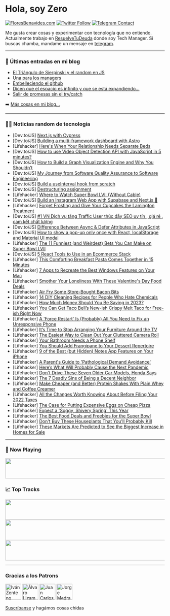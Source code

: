 # Hola, soy Zero

[![FloresBenavides.com](https://img.shields.io/website?down_message=oops&label=MiBlog&style=for-the-badge&up_message=online&url=https%3A%2F%2Ffloresbenavides.com)](https://floresbenavides.com) [![Twitter Follow](https://img.shields.io/twitter/follow/ZeroDragon?color=%231DA1F2&label=Follow&logo=twitter&logoColor=ffffff&style=for-the-badge)](https://twitter.com/zerodragon) [![Telegram Contact](https://img.shields.io/badge/escr%C3%ADbeme-ZeroDragon-%2326A5E4?style=for-the-badge&logo=telegram)](https://t.me/zerodragon)

Me gusta crear cosas y experimentar con tecnología que no entiendo.
Actualmente trabajo en [ResuelveTuDeuda](http://github.com/resuelve) donde soy Tech Manager.
Si buscas chamba, mandame un mensaje en [telegram](https://t.me/zerodragon).

---

### 📕 Últimas entradas en mi blog
<!-- BLOG-POST-LIST:START -->
- [El Triángulo de Sierpinski y el random en JS](https://floresbenavides.com/el-triangulo-de-sierpinski-y-el-random-en-js/)
- [Una para los managers](https://floresbenavides.com/una-para-los-managers/)
- [Embelleciendo el github](https://floresbenavides.com/embelleciendo-el-github/)
- [Dicen que el espacio es infinito y que se está expandiendo…](https://floresbenavides.com/dicen-que-el-espacio-es-infinito-y-que-se-esta-expandiendo/)
- [Salir de promesas sin el try/catch](https://floresbenavides.com/salir-de-promesas-sin-el-try-catch/)
<!-- BLOG-POST-LIST:END -->

➡️ [Más cosas en mi blog...](https://floresbenavides.com)

---

### 👨‍💻 Noticias random de tecnología
<!-- TECH-POSTS:START -->
- [Dev.to/JS] [Next.js with Cypress](https://dev.to/celest67/nextjs-with-cypress-3a5b)
- [Dev.to/JS] [Building a multi-framework dashboard with Astro](https://dev.to/logrocket/building-a-multi-framework-dashboard-with-astro-18oj)
- [Lifehacker] [Here&#39;s When Your Relationship Needs Separate Beds](https://lifehacker.com/heres-when-your-relationship-needs-separate-beds-1850080366)
- [Dev.to/JS] [How to use Video Object Detection API with JavaScript in 5 minutes?](https://dev.to/edenai/how-to-use-video-object-detection-api-with-javascript-in-5-minutes-46ga)
- [Dev.to/JS] [How to Build a Graph Visualization Engine and Why You Shouldn’t](https://dev.to/memgraph/how-to-build-a-graph-visualization-engine-and-why-you-shouldnt-159p)
- [Dev.to/JS] [My Journey from Software Quality Assurance to Software Engineering](https://dev.to/mrdanishsaleem/my-journey-from-software-quality-assurance-to-software-engineering-1fin)
- [Dev.to/JS] [Build a useInterval hook from scratch](https://dev.to/druchan/build-a-useinterval-hook-from-scratch-4221)
- [Dev.to/JS] [Destructuring assignment](https://dev.to/lausuarez02/destructuring-assignment-4f04)
- [Lifehacker] [Where to Watch Super Bowl LVII &lpar;Without Cable&rpar;](https://lifehacker.com/where-to-watch-super-bowl-lvii-without-cable-1850080142)
- [Dev.to/JS] [Build an Instagram Web App with Supabase and Next.js 🚀](https://dev.to/livecycle/build-an-instagram-web-app-with-supabase-and-nextjs-4cn1)
- [Lifehacker] [Forget Frosting and Give Your Cupcakes the Lamington Treatment](https://lifehacker.com/forget-frosting-and-give-your-cupcakes-the-lamington-tr-1850080297)
- [Dev.to/JS] [#1 VN Dịch vụ tăng Traffic User thúc đẩy SEO uy tín , giá rẻ , cam kết chất lượng](https://dev.to/seosolutions23/1-vn-dich-vu-tang-traffic-user-thuc-day-seo-uy-tin-gia-re-cam-ket-chat-luong-40j9)
- [Dev.to/JS] [Difference Between Async &amp; Defer Attributes in JavaScript](https://dev.to/catherineisonline/difference-between-async-defer-attributes-in-javascript-57ff)
- [Dev.to/JS] [How to show a pop-up only once with React, localStorage and Material UI modal](https://dev.to/bcncodeschool/how-to-show-a-pop-up-only-once-with-react-localstorage-and-material-ui-modal-n81)
- [Lifehacker] [The 11 Funniest &lpar;and Weirdest&rpar; Bets You Can Make on Super Bowl LVII](https://lifehacker.com/the-11-finniest-and-weirdest-bets-you-can-make-on-sup-1850080057)
- [Dev.to/JS] [5 React Tools to Use in an Ecommerce Stack](https://dev.to/medusajs/5-react-tools-to-use-in-an-ecommerce-stack-1ojo)
- [Lifehacker] [This Comforting Breakfast Pasta Comes Together in 15 Minutes](https://lifehacker.com/this-comforting-breakfast-pasta-comes-together-in-15-mi-1850079470)
- [Lifehacker] [7 Apps to Recreate the Best Windows Features on Your Mac](https://lifehacker.com/7-apps-to-recreate-the-best-windows-features-on-your-ma-1850077805)
- [Lifehacker] [Smother Your Loneliness With These Valentine&#39;s Day Food Deals](https://lifehacker.com/smother-your-loneliness-with-these-valentines-day-food-1850079540)
- [Lifehacker] [Air Fry Some Store-Bought Bacon Bits](https://lifehacker.com/air-fry-some-store-bought-bacon-bits-1850079590)
- [Lifehacker] [14 DIY Cleaning Recipes for People Who Hate Chemicals](https://lifehacker.com/14-diy-cleaning-recipes-for-people-who-hate-chemicals-1850079064)
- [Lifehacker] [How Much Money Should You Be Saving in 2023?](https://lifehacker.com/how-much-money-should-you-be-saving-in-2023-1850070942)
- [Lifehacker] [You Can Get Taco Bell’s New-ish Crispy Melt Taco for Free-ish Right Now](https://lifehacker.com/you-can-get-taco-bell-s-new-ish-crispy-melt-taco-for-fr-1850078656)
- [Lifehacker] [A &#39;Force Restart&#39; Is &lpar;Probably&rpar; All You Need to Fix an Unresponsive Phone](https://lifehacker.com/a-force-restart-is-probably-all-you-need-to-fix-an-un-1850078519)
- [Lifehacker] [It’s Time to Stop Arranging Your Furniture Around the TV](https://lifehacker.com/it-s-time-to-stop-arranging-your-furniture-around-the-t-1850078028)
- [Lifehacker] [The Easiest Way to Clean Out Your Cluttered Camera Roll](https://lifehacker.com/the-easiest-way-to-clean-out-your-cluttered-camera-roll-1850078341)
- [Lifehacker] [Your Bathroom Needs a Phone Shelf](https://lifehacker.com/your-bathroom-needs-a-phone-shelf-1850077862)
- [Lifehacker] [You Should Add Frangipane to Your Dessert Repertoire](https://lifehacker.com/you-should-add-frangipane-to-your-dessert-repertoire-1850077828)
- [Lifehacker] [9 of the Best &lpar;but Hidden&rpar; Notes App Features on Your iPhone](https://lifehacker.com/9-of-the-best-but-hidden-notes-app-features-on-your-i-1850076909)
- [Lifehacker] [A Parent&#39;s Guide to &#39;Pathological Demand Avoidance&#39;](https://lifehacker.com/a-parents-guide-to-pathological-demand-avoidance-1850071620)
- [Lifehacker] [Here’s What Will Probably Cause the Next Pandemic](https://lifehacker.com/here-s-what-will-probably-cause-the-next-pandemic-1850072719)
- [Lifehacker] [Don&#39;t Drive These Seven Older Car Models, Honda Says](https://lifehacker.com/dont-drive-these-seven-older-car-models-honda-says-1850072496)
- [Lifehacker] [The 7 Deadly Sins of Being a Decent Neighbor](https://lifehacker.com/the-7-deadly-sins-of-being-a-decent-neighbor-1850073202)
- [Lifehacker] [Make Cheaper &lpar;and Better&rpar; Protein Shakes With Plain Whey and Coffee Creamer](https://lifehacker.com/make-cheaper-and-better-protein-shakes-with-plain-whe-1850071813)
- [Lifehacker] [All the Changes Worth Knowing About Before Filing Your 2022 Taxes](https://lifehacker.com/all-the-changes-worth-knowing-about-before-filing-your-1850074894)
- [Lifehacker] [The Case for Putting Expensive Eggs on Cheap Pizza](https://lifehacker.com/the-case-for-putting-expensive-eggs-on-cheap-pizza-1850072924)
- [Lifehacker] [Expect a &#39;Soggy, Shivery Spring&#39; This Year](https://lifehacker.com/expect-a-soggy-shivery-spring-this-year-1850066798)
- [Lifehacker] [The Best Food Deals and Freebies for the Super Bowl](https://lifehacker.com/the-best-food-deals-and-freebies-for-the-super-bowl-1850066813)
- [Lifehacker] [Don&#39;t Buy These Houseplants That You&#39;ll Probably Kill](https://lifehacker.com/dont-buy-these-houseplants-that-youll-probably-kill-1850066851)
- [Lifehacker] [These Markets Are Predicted to See the Biggest Increase in Homes for Sale](https://lifehacker.com/these-markets-are-predicted-to-see-the-biggest-increase-1850066839)<!-- TECH-POSTS:END -->

---

### 🎵 Now Playing
<a href="https://spotify-now-playing-dun.vercel.app/now-playing?open"><img src="https://spotify-now-playing-dun.vercel.app/now-playing" width="540" height="64"></a>

### 📈 Top Tracks
<a href="https://spotify-now-playing-dun.vercel.app/top-tracks?i=1&open"><img src="https://spotify-now-playing-dun.vercel.app/top-tracks?i=1" width="540" height="64"></a>
<a href="https://spotify-now-playing-dun.vercel.app/top-tracks?i=2&open"><img src="https://spotify-now-playing-dun.vercel.app/top-tracks?i=2" width="540" height="64"></a>
<a href="https://spotify-now-playing-dun.vercel.app/top-tracks?i=3&open"><img src="https://spotify-now-playing-dun.vercel.app/top-tracks?i=3" width="540" height="64"></a>

---

### Gracias a los Patrons
[<img src="https://avatars.githubusercontent.com/u/243380?v=4" alt="Iván Zenteno" width="50px">](https://github.com/k001) [<img src="https://avatars.githubusercontent.com/u/19955639?v=4" alt="Álvaro Lizama" width="50px">](https://github.com/alvarolizama) [<img src="https://avatars.githubusercontent.com/u/2718753?v=4" alt="Juan Carlos Ruiz" width="50px">](https://github.com/JuanCrg90) [<img src="https://avatars.githubusercontent.com/u/37025?v=4" alt="Jorge Medrano" width="50px">](https://github.com/h1pp1e) 

[Suscríbanse](https://www.patreon.com/zerodragon) y hagámos cosas chidas
